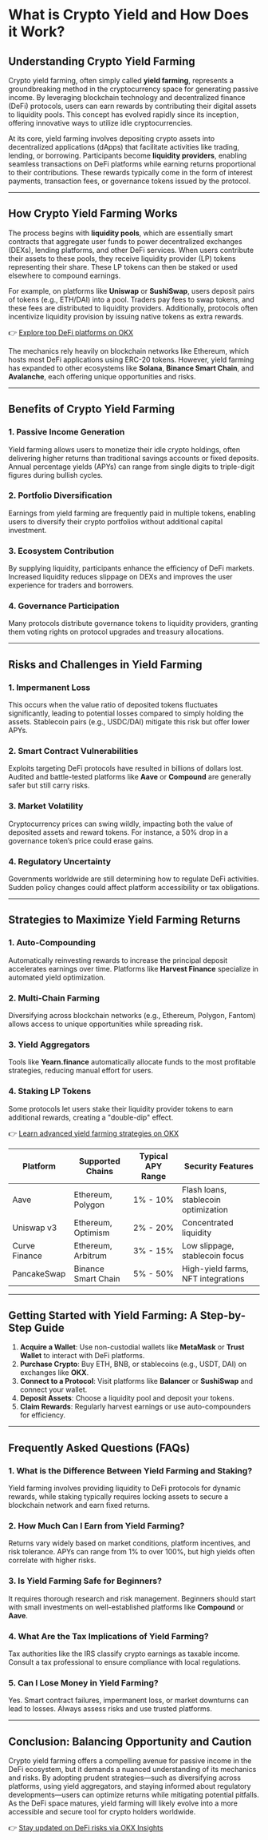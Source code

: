 # What is Crypto Yield and How Does it Work?

## **Understanding Crypto Yield Farming**

Crypto yield farming, often simply called **yield farming**, represents a groundbreaking method in the cryptocurrency space for generating passive income. By leveraging blockchain technology and decentralized finance (DeFi) protocols, users can earn rewards by contributing their digital assets to liquidity pools. This concept has evolved rapidly since its inception, offering innovative ways to utilize idle cryptocurrencies.

At its core, yield farming involves depositing crypto assets into decentralized applications (dApps) that facilitate activities like trading, lending, or borrowing. Participants become **liquidity providers**, enabling seamless transactions on DeFi platforms while earning returns proportional to their contributions. These rewards typically come in the form of interest payments, transaction fees, or governance tokens issued by the protocol.

---

## **How Crypto Yield Farming Works**

The process begins with **liquidity pools**, which are essentially smart contracts that aggregate user funds to power decentralized exchanges (DEXs), lending platforms, and other DeFi services. When users contribute their assets to these pools, they receive liquidity provider (LP) tokens representing their share. These LP tokens can then be staked or used elsewhere to compound earnings.

For example, on platforms like **Uniswap** or **SushiSwap**, users deposit pairs of tokens (e.g., ETH/DAI) into a pool. Traders pay fees to swap tokens, and these fees are distributed to liquidity providers. Additionally, protocols often incentivize liquidity provision by issuing native tokens as extra rewards.

👉 [Explore top DeFi platforms on OKX](https://bit.ly/okx-bonus)

The mechanics rely heavily on blockchain networks like Ethereum, which hosts most DeFi applications using ERC-20 tokens. However, yield farming has expanded to other ecosystems like **Solana**, **Binance Smart Chain**, and **Avalanche**, each offering unique opportunities and risks.

---

## **Benefits of Crypto Yield Farming**

### **1. Passive Income Generation**
Yield farming allows users to monetize their idle crypto holdings, often delivering higher returns than traditional savings accounts or fixed deposits. Annual percentage yields (APYs) can range from single digits to triple-digit figures during bullish cycles.

### **2. Portfolio Diversification**
Earnings from yield farming are frequently paid in multiple tokens, enabling users to diversify their crypto portfolios without additional capital investment.

### **3. Ecosystem Contribution**
By supplying liquidity, participants enhance the efficiency of DeFi markets. Increased liquidity reduces slippage on DEXs and improves the user experience for traders and borrowers.

### **4. Governance Participation**
Many protocols distribute governance tokens to liquidity providers, granting them voting rights on protocol upgrades and treasury allocations.

---

## **Risks and Challenges in Yield Farming**

### **1. Impermanent Loss**
This occurs when the value ratio of deposited tokens fluctuates significantly, leading to potential losses compared to simply holding the assets. Stablecoin pairs (e.g., USDC/DAI) mitigate this risk but offer lower APYs.

### **2. Smart Contract Vulnerabilities**
Exploits targeting DeFi protocols have resulted in billions of dollars lost. Audited and battle-tested platforms like **Aave** or **Compound** are generally safer but still carry risks.

### **3. Market Volatility**
Cryptocurrency prices can swing wildly, impacting both the value of deposited assets and reward tokens. For instance, a 50% drop in a governance token’s price could erase gains.

### **4. Regulatory Uncertainty**
Governments worldwide are still determining how to regulate DeFi activities. Sudden policy changes could affect platform accessibility or tax obligations.

---

## **Strategies to Maximize Yield Farming Returns**

### **1. Auto-Compounding**
Automatically reinvesting rewards to increase the principal deposit accelerates earnings over time. Platforms like **Harvest Finance** specialize in automated yield optimization.

### **2. Multi-Chain Farming**
Diversifying across blockchain networks (e.g., Ethereum, Polygon, Fantom) allows access to unique opportunities while spreading risk.

### **3. Yield Aggregators**
Tools like **Yearn.finance** automatically allocate funds to the most profitable strategies, reducing manual effort for users.

### **4. Staking LP Tokens**
Some protocols let users stake their liquidity provider tokens to earn additional rewards, creating a "double-dip" effect.

👉 [Learn advanced yield farming strategies on OKX](https://bit.ly/okx-bonus)

| **Platform**    | **Supported Chains** | **Typical APY Range** | **Security Features**                |
|------------------|----------------------|------------------------|--------------------------------------|
| Aave             | Ethereum, Polygon    | 1% - 10%               | Flash loans, stablecoin optimization |
| Uniswap v3       | Ethereum, Optimism   | 2% - 20%               | Concentrated liquidity               |
| Curve Finance    | Ethereum, Arbitrum   | 3% - 15%               | Low slippage, stablecoin focus       |
| PancakeSwap      | Binance Smart Chain  | 5% - 50%               | High-yield farms, NFT integrations   |

---

## **Getting Started with Yield Farming: A Step-by-Step Guide**

1. **Acquire a Wallet**: Use non-custodial wallets like **MetaMask** or **Trust Wallet** to interact with DeFi platforms.
2. **Purchase Crypto**: Buy ETH, BNB, or stablecoins (e.g., USDT, DAI) on exchanges like **OKX**.
3. **Connect to a Protocol**: Visit platforms like **Balancer** or **SushiSwap** and connect your wallet.
4. **Deposit Assets**: Choose a liquidity pool and deposit your tokens.
5. **Claim Rewards**: Regularly harvest earnings or use auto-compounders for efficiency.

---

## **Frequently Asked Questions (FAQs)**

### **1. What is the Difference Between Yield Farming and Staking?**
Yield farming involves providing liquidity to DeFi protocols for dynamic rewards, while staking typically requires locking assets to secure a blockchain network and earn fixed returns.

### **2. How Much Can I Earn from Yield Farming?**
Returns vary widely based on market conditions, platform incentives, and risk tolerance. APYs can range from 1% to over 100%, but high yields often correlate with higher risks.

### **3. Is Yield Farming Safe for Beginners?**
It requires thorough research and risk management. Beginners should start with small investments on well-established platforms like **Compound** or **Aave**.

### **4. What Are the Tax Implications of Yield Farming?**
Tax authorities like the IRS classify crypto earnings as taxable income. Consult a tax professional to ensure compliance with local regulations.

### **5. Can I Lose Money in Yield Farming?**
Yes. Smart contract failures, impermanent loss, or market downturns can lead to losses. Always assess risks and use trusted platforms.

---

## **Conclusion: Balancing Opportunity and Caution**

Crypto yield farming offers a compelling avenue for passive income in the DeFi ecosystem, but it demands a nuanced understanding of its mechanics and risks. By adopting prudent strategies—such as diversifying across platforms, using yield aggregators, and staying informed about regulatory developments—users can optimize returns while mitigating potential pitfalls. As the DeFi space matures, yield farming will likely evolve into a more accessible and secure tool for crypto holders worldwide.

👉 [Stay updated on DeFi risks via OKX Insights](https://bit.ly/okx-bonus)